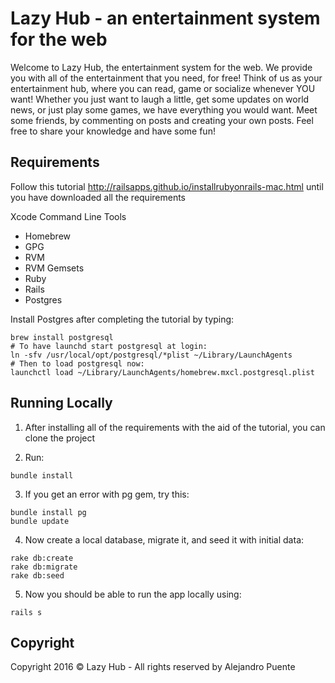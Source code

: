 # Lazy Hub - an entertainment system for the web

Welcome to Lazy Hub, the entertainment system for the web. We provide you with all of the entertainment that you need, for free! Think of us as your entertainment hub, where you can read, game or socialize whenever YOU want! Whether you just want to laugh a little, get some updates on world news, or just play some games, we have everything you would want. Meet some friends, by commenting on posts and creating your own posts. Feel free to share your knowledge and have some fun!

## Requirements
Follow this tutorial http://railsapps.github.io/installrubyonrails-mac.html until you have downloaded all the requirements

Xcode Command Line Tools
* Homebrew
* GPG
* RVM
* RVM Gemsets
* Ruby
* Rails
* Postgres

Install Postgres after completing the tutorial by typing:
```{r, engine='bash', count_lines}
brew install postgresql
# To have launchd start postgresql at login:
ln -sfv /usr/local/opt/postgresql/*plist ~/Library/LaunchAgents
# Then to load postgresql now:
launchctl load ~/Library/LaunchAgents/homebrew.mxcl.postgresql.plist
```

## Running Locally

1. After installing all of the requirements with the aid of the tutorial, you can clone the project

2. Run:
```{r, engine='bash', count_lines}
bundle install
```

3. If you get an error with pg gem, try this:
```{r, engine='bash', count_lines}
bundle install pg
bundle update
```
4. Now create a local database, migrate it, and seed it with initial data:
```{r, engine='bash', count_lines}
rake db:create
rake db:migrate
rake db:seed
```

5. Now you should be able to run the app locally using:
```{r, engine='bash', count_lines}
rails s
```

## Copyright
Copyright 2016 © Lazy Hub - All rights reserved
by Alejandro Puente